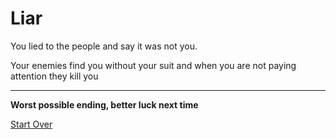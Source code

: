 # Liar

You lied to the people and say it was not you.

Your enemies find you without your suit and when you are not paying attention they kill you

---

**Worst possible ending, better luck next time**


[Start Over](../breakingnews.md)

